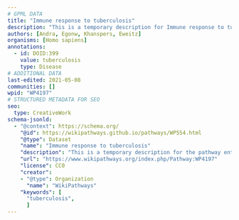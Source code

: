```yaml
---
# GPML DATA
title: "Immune response to tuberculosis"
description: "This is a temporary description for Immune response to tuberculosis"
authors: [Andra, Egonw, Khanspers, Eweitz]
organisms: [Homo sapiens]
annotations:
  - id: DOID:399
    value: tuberculosis
    type: Disease
# ADDITIONAL DATA
last-edited: 2021-05-08
communities: []
wpid: "WP4197"
# STRUCTURED METADATA FOR SEO
seo:
  type: CreativeWork
schema-jsonld:
  - "@context": https://schema.org/
    "@id": https://wikipathways.github.io/pathways/WP554.html
    "@type": Dataset
    "name": "Immune response to tuberculosis"
    "description": "This is a temporary description for the pathway entitled: Immune response to tuberculosis"
    "url": "https://www.wikipathways.org/index.php/Pathway:WP4197"
    "license": CC0
    "creator":
    - "@type": Organization
      "name": "WikiPathways"
    "keywords": [
      "tuberculosis",
      ]
---
```

